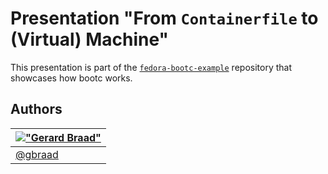 Presentation "From `Containerfile` to (Virtual) Machine"
========================================================

This presentation is part of the [`fedora-bootc-example`](https://github.com/gbraad-fedora/fedora-bootc-example)
repository that showcases how bootc works.


Authors
-------

| [!["Gerard Braad"](http://gravatar.com/avatar/e466994eea3c2a1672564e45aca844d0.png?s=60)](http://gbraad.nl "Gerard Braad <me@gbraad.nl>") |
|---|
| [@gbraad](https://gbraad.nl/social)  |
